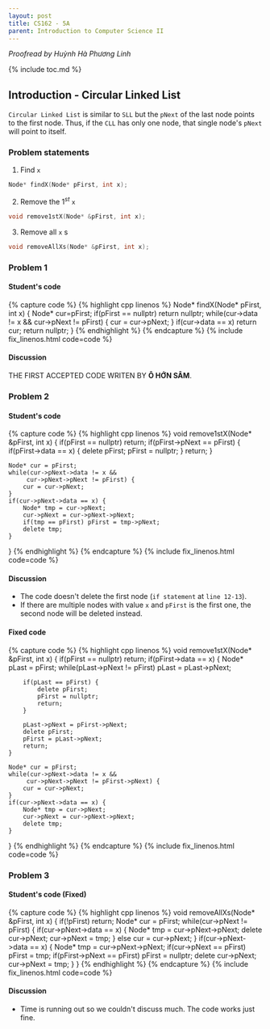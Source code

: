```yaml
---
layout: post
title: CS162 - 5A
parent: Introduction to Computer Science II
--- 
```


*Proofread by Huỳnh Hà Phương Linh*

{% include toc.md %}

## Introduction - Circular Linked List

``Circular Linked List`` is similar to ``SLL`` but the ``pNext`` of the last node points to the first node. Thus, if the ``CLL`` has only one node, that single node's ``pNext`` will point to itself.

### Problem statements

1. Find ``x``
```cpp
Node* findX(Node* pFirst, int x);
```

2. Remove the $1^{st}$ ``x``
```cpp
void remove1stX(Node* &pFirst, int x);
```

3. Remove all ``x`` s
```cpp
void removeAllXs(Node* &pFirst, int x);
```

### Problem 1
#### Student's code

{% capture code %}
{% highlight cpp linenos %}
Node* findX(Node* pFirst, int x) {
    Node* cur=pFirst;
    if(pFirst == nullptr)
        return nullptr;
    while(cur->data != x && cur->pNext != pFirst) {
        cur = cur->pNext;
    }
    if(cur->data == x)
        return cur;
    return nullptr;
}
{% endhighlight %}
{% endcapture %}
{% include fix_linenos.html code=code %}

#### Discussion

THE FIRST ACCEPTED CODE WRITEN BY **Ô HỚN SÂM**.

### Problem 2
#### Student's code

{% capture code %}
{% highlight cpp linenos %}
void remove1stX(Node* &pFirst, int x) {
    if(pFirst == nullptr) return;
    if(pFirst->pNext == pFirst) {
        if(pFirst->data == x) {
            delete pFirst;
            pFirst = nullptr;
        }
        return;
    }
    
    Node* cur = pFirst;
    while(cur->pNext->data != x &&
         cur->pNext->pNext != pFirst) {
        cur = cur->pNext;
    }
    if(cur->pNext->data == x) {
        Node* tmp = cur->pNext;
        cur->pNext = cur->pNext->pNext;
        if(tmp == pFirst) pFirst = tmp->pNext;
        delete tmp;
    }
}
{% endhighlight %}
{% endcapture %}
{% include fix_linenos.html code=code %}

#### Discussion

- The code doesn't delete the first node (``if statement`` at ``line 12-13``).
- If there are multiple nodes with value ``x`` and ``pFirst`` is the first one, the second node will be deleted instead.

#### Fixed code

{% capture code %}
{% highlight cpp linenos %}
void remove1stX(Node* &pFirst, int x) {
    if(pFirst == nullptr) return;
    if(pFirst->data == x) {
        Node* pLast = pFirst;
        while(pLast->pNext != pFirst) 
            pLast = pLast->pNext;
        
        if(pLast == pFirst) {
            delete pFirst;
            pFirst = nullptr;
            return;
        }
        
        pLast->pNext = pFirst->pNext;
        delete pFirst;
        pFirst = pLast->pNext;
        return;
    }
    
    Node* cur = pFirst;
    while(cur->pNext->data != x &&
         cur->pNext->pNext != pFirst->pNext) {
        cur = cur->pNext;
    }
    if(cur->pNext->data == x) {
        Node* tmp = cur->pNext;
        cur->pNext = cur->pNext->pNext;
        delete tmp;
    }
}
{% endhighlight %}
{% endcapture %}
{% include fix_linenos.html code=code %}

### Problem 3
#### Student's code (Fixed)
{% capture code %}
{% highlight cpp linenos %}
void removeAllXs(Node* &pFirst, int x) {
    if(!pFirst) return;
    Node* cur = pFirst;
    while(cur->pNext != pFirst) {
        if(cur->pNext->data == x) {
            Node* tmp = cur->pNext->pNext;
            delete cur->pNext;
            cur->pNext = tmp;
        }
        else cur = cur->pNext;
    }
    if(cur->pNext->data == x) {
        Node* tmp = cur->pNext->pNext;
        if(cur->pNext == pFirst) pFirst = tmp;
        if(pFirst->pNext == pFirst)
            pFirst = nullptr;
        delete cur->pNext;
        cur->pNext = tmp;
    }
}
{% endhighlight %}
{% endcapture %}
{% include fix_linenos.html code=code %}

#### Discussion
- Time is running out so we couldn't discuss much. The code works just fine.
